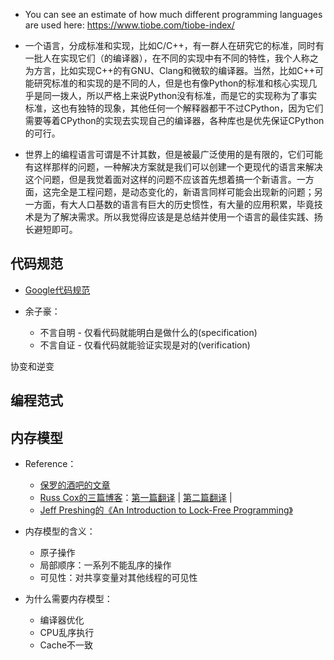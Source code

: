 + You can see an estimate of how much different programming languages are used here: https://www.tiobe.com/tiobe-index/

+ 一个语言，分成标准和实现，比如C/C++，有一群人在研究它的标准，同时有一批人在实现它们（的编译器），在不同的实现中有不同的特性，我个人称之为方言，比如实现C++的有GNU、Clang和微软的编译器。当然，比如C++可能研究标准的和实现的是不同的人，但是也有像Python的标准和核心实现几乎是同一拨人，所以严格上来说Python没有标准，而是它的实现称为了事实标准，这也有独特的现象，其他任何一个解释器都干不过CPython，因为它们需要等着CPython的实现去实现自己的编译器，各种库也是优先保证CPython的可行。

+ 世界上的编程语言可谓是不计其数，但是被最广泛使用的是有限的，它们可能有这样那样的问题，一种解决方案就是我们可以创建一个更现代的语言来解决这个问题，但是我觉着面对这样的问题不应该首先想着搞一个新语言。一方面，这完全是工程问题，是动态变化的，新语言同样可能会出现新的问题；另一方面，有大人口基数的语言有巨大的历史惯性，有大量的应用积累，毕竟技术是为了解决需求。所以我觉得应该是是总结并使用一个语言的最佳实践、扬长避短即可。

## 代码规范

+ [Google代码规范](https://zh-google-styleguide.readthedocs.io/en/latest/)

+ 余子豪：
	+ 不言自明 - 仅看代码就能明白是做什么的(specification)
	+ 不言自证 - 仅看代码就能验证实现是对的(verification)

协变和逆变

## 编程范式


## 内存模型

+ Reference：
	+ [保罗的酒吧的文章](https://paul.pub/cpp-memory-model/)
	+ [Russ Cox的三篇博客](https://research.swtch.com/mm)：[第一篇翻译](https://colobu.com/2021/06/30/hwmm/) | [第二篇翻译](https://colobu.com/2021/07/11/Programming-Language-Memory-Models/) | 
	+ [Jeff Preshing的《An Introduction to Lock-Free Programming》](https://preshing.com/20120612/an-introduction-to-lock-free-programming/)

+ 内存模型的含义：
	+ 原子操作
	+ 局部顺序：一系列不能乱序的操作
	+ 可见性：对共享变量对其他线程的可见性

+ 为什么需要内存模型：
	+ 编译器优化
	+ CPU乱序执行
	+ Cache不一致
